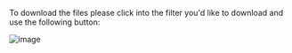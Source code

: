 To download the files please click into the filter you'd like to download and use the following button:

![image](https://github.com/user-attachments/assets/da353641-4d03-4352-a3a4-de2d6839738d)
